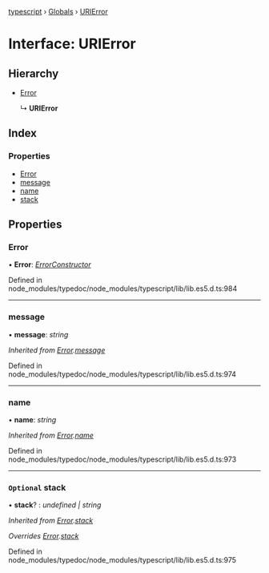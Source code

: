 [typescript](../README.md) › [Globals](../globals.md) › [URIError](urierror.md)

# Interface: URIError

## Hierarchy

* [Error](error.md)

  ↳ **URIError**

## Index

### Properties

* [Error](urierror.md#error)
* [message](urierror.md#message)
* [name](urierror.md#name)
* [stack](urierror.md#optional-stack)

## Properties

###  Error

• **Error**: *[ErrorConstructor](errorconstructor.md)*

Defined in node_modules/typedoc/node_modules/typescript/lib/lib.es5.d.ts:984

___

###  message

• **message**: *string*

*Inherited from [Error](error.md).[message](error.md#message)*

Defined in node_modules/typedoc/node_modules/typescript/lib/lib.es5.d.ts:974

___

###  name

• **name**: *string*

*Inherited from [Error](error.md).[name](error.md#name)*

Defined in node_modules/typedoc/node_modules/typescript/lib/lib.es5.d.ts:973

___

### `Optional` stack

• **stack**? : *undefined | string*

*Inherited from [Error](error.md).[stack](error.md#optional-stack)*

*Overrides [Error](error.md).[stack](error.md#optional-stack)*

Defined in node_modules/typedoc/node_modules/typescript/lib/lib.es5.d.ts:975
